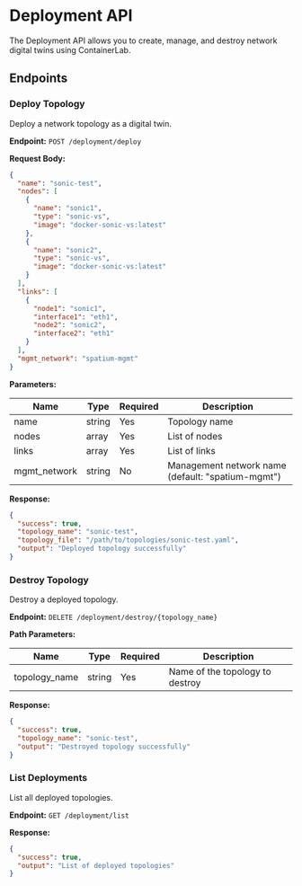 # Deployment API

The Deployment API allows you to create, manage, and destroy network digital twins using ContainerLab.

## Endpoints

### Deploy Topology

Deploy a network topology as a digital twin.

**Endpoint:** `POST /deployment/deploy`

**Request Body:**

```json
{
  "name": "sonic-test",
  "nodes": [
    {
      "name": "sonic1",
      "type": "sonic-vs",
      "image": "docker-sonic-vs:latest"
    },
    {
      "name": "sonic2",
      "type": "sonic-vs",
      "image": "docker-sonic-vs:latest"
    }
  ],
  "links": [
    {
      "node1": "sonic1",
      "interface1": "eth1",
      "node2": "sonic2",
      "interface2": "eth1"
    }
  ],
  "mgmt_network": "spatium-mgmt"
}
```

**Parameters:**

| Name | Type | Required | Description |
|------|------|----------|-------------|
| name | string | Yes | Topology name |
| nodes | array | Yes | List of nodes |
| links | array | Yes | List of links |
| mgmt_network | string | No | Management network name (default: "spatium-mgmt") |

**Response:**

```json
{
  "success": true,
  "topology_name": "sonic-test",
  "topology_file": "/path/to/topologies/sonic-test.yaml",
  "output": "Deployed topology successfully"
}
```

### Destroy Topology

Destroy a deployed topology.

**Endpoint:** `DELETE /deployment/destroy/{topology_name}`

**Path Parameters:**

| Name | Type | Required | Description |
|------|------|----------|-------------|
| topology_name | string | Yes | Name of the topology to destroy |

**Response:**

```json
{
  "success": true,
  "topology_name": "sonic-test",
  "output": "Destroyed topology successfully"
}
```

### List Deployments

List all deployed topologies.

**Endpoint:** `GET /deployment/list`

**Response:**

```json
{
  "success": true,
  "output": "List of deployed topologies"
}
```
